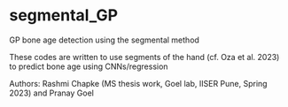 # segmental_GP
GP bone age detection using the segmental method

These codes are written to use segments of the hand (cf. Oza et al. 2023) to predict bone age using CNNs/regression

Authors: Rashmi Chapke (MS thesis work, Goel lab, IISER Pune, Spring 2023) and Pranay Goel

